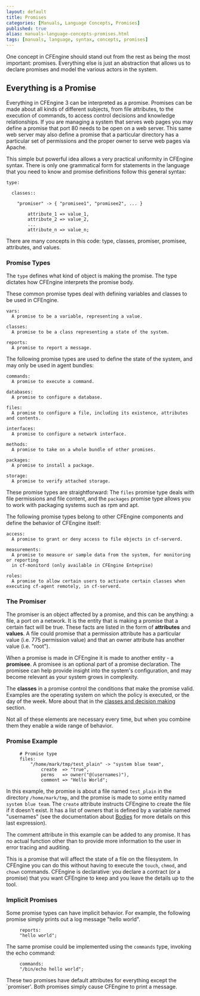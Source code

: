 ```yaml
---
layout: default
title: Promises
categories: [Manuals, Language Concepts, Promises]
published: true
alias: manuals-language-concepts-promises.html
tags: [manuals, language, syntax, concepts, promises]
---
```


One concept in CFEngine should stand out from the rest as being the most important: promises. Everything else is just an abstraction that allows us to declare promises and model the various actors in the system.

## Everything is a Promise

Everything in CFEngine 3 can be interpreted as a promise. Promises can be made about all kinds of different subjects, from file attributes, to the execution of commands, to access control decisions and knowledge relationships. If you are managing a system that serves web pages you may define a promise that port 80 needs to be open on a web server. This same web server may also define a promise that a particular directory has a particular set of permissions and the proper owner to serve web pages via Apache.

This simple but powerful idea allows a very practical uniformity in CFEngine syntax. There is only one grammatical form for statements in the language that you need to know and promise definitions follow this general syntax:

    type:

      classes::

        "promiser" -> { "promisee1", "promisee2", ... }

            attribute_1 => value_1,
            attribute_2 => value_2,
            ...
            attribute_n => value_n;

There are many concepts in this code: type, classes, promiser, promisee, attributes, and values.

### Promise Types

The `type` defines what kind of object is making the promise. The type dictates how CFEngine interprets the promise body.

These common promise types deal with defining variables and classes to be used in CFEngine.

    vars:
      A promise to be a variable, representing a value.

    classes:
      A promise to be a class representing a state of the system. 

    reports:
      A promise to report a message.

The following promise types are used to define the state of the system, and may only be used in agent bundles:

    commands:
      A promise to execute a command. 

    databases:
      A promise to configure a database. 

    files:
      A promise to configure a file, including its existence, attributes and contents. 

    interfaces:
      A promise to configure a network interface. 

    methods:
      A promise to take on a whole bundle of other promises. 

    packages:
      A promise to install a package. 

    storage:
      A promise to verify attached storage.

These promise types are straightforward: The `files` promise type deals with file permissions and file content, and the `packages` promise type allows you to work with packaging systems such as rpm and apt.

The following promise types belong to other CFEngine components and define the behavior of CFEngine itself:

    access:
      A promise to grant or deny access to file objects in cf-serverd. 

    measurements:
      A promise to measure or sample data from the system, for monitoring or reporting
      in cf-monitord (only available in CFEngine Enteprise)

    roles:
      A promise to allow certain users to activate certain classes when executing cf-agent remotely, in cf-serverd. 

### The Promiser

The promiser is an object affected by a promise, and this can be anything: a file, a port on a network. It is the entity that is making a promise that a certain fact will be true. These facts are listed in the form of **attributes** and **values**. A file could promise that a permission attribute has a particular value (i.e. 775 permission value) and that an owner attribute has another value (i.e. "root").

When a promise is made in CFEngine it is made to another entity - a **promisee**. A promisee is an optional part of a promise declaration. The promisee can help provide insight into the system's configuration, and may become relevant as your system grows in complexity.

The **classes** in a promise control the conditions that make the promise valid. Examples are the operating system on which the policy is executed, or the day of the week. More about that in the [classes and decision making](manuals-language-concepts-classes.html) section.

Not all of these elements are necessary every time, but when you combine them they enable a wide range of behavior.

### Promise Example

```cf3
     # Promise type
     files:     
         "/home/mark/tmp/test_plain" -> "system blue team",
             create  => "true",
             perms   => owner("@(usernames)"),
             comment => "Hello World";
```

In this example, the promise is about a file named `test_plain` in the directory `/home/mark/tmp`, and the promise is made to some entity named `system blue team`. The `create` attribute instructs CFEngine to create the file if it doesn't exist. It has a list of owners that is defined by a variable named "usernames" (see the documentation about [Bodies](manuals-language-concepts-bodies.html) for more details on this last expression).

The comment attribute in this example can be added to any promise. It has no actual function other than to provide more information to the user in error tracing and auditing.

This is a promise that will affect the state of a file on the filesystem. In CFEngine you can do this without having to execute the `touch`, `chmod`, and `chown` commands. CFEngine is declarative: you declare a contract (or a promise) that you want CFEngine to keep and you leave the details up to the tool.

### Implicit Promises

Some promise types can have implicit behavior. For example, the following promise simply prints out a log message "hello world".

```cf3
     reports:     
     "hello world";
```

The same promise could be implemented using the `commands` type, invoking the echo command:

````cf3
     commands:     
     "/bin/echo hello world";
````

These two promises have default attributes for everything except the `promiser'. Both promises simply cause CFEngine to print a message.
